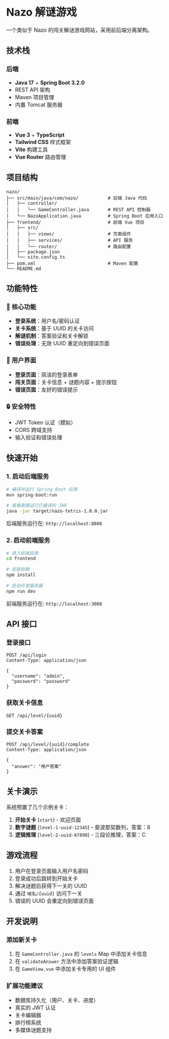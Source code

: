 # Nazo 解谜游戏

一个类似于 Nazo 的闯关解谜游戏网站，采用前后端分离架构。

## 技术栈

### 后端

- **Java 17** + **Spring Boot 3.2.0**
- REST API 架构
- Maven 项目管理
- 内置 Tomcat 服务器

### 前端

- **Vue 3** + **TypeScript**
- **Tailwind CSS** 样式框架
- **Vite** 构建工具
- **Vue Router** 路由管理

## 项目结构

```
nazo/
├── src/main/java/com/nazo/           # 后端 Java 代码
│   ├── controller/
│   │   └── GameController.java       # REST API 控制器
│   └── NazoApplication.java          # Spring Boot 应用入口
├── frontend/                         # 前端 Vue 项目
│   ├── src/
│   │   ├── views/                    # 页面组件
│   │   ├── services/                 # API 服务
│   │   └── router/                   # 路由配置
│   ├── package.json
│   └── vite.config.ts
├── pom.xml                           # Maven 配置
└── README.md
```

## 功能特性

### 🎯 核心功能

- **登录系统**：用户名/密码认证
- **关卡系统**：基于 UUID 的关卡访问
- **解谜机制**：答案验证和关卡解锁
- **错误处理**：无效 UUID 重定向到错误页面

### 🎨 用户界面

- **登录页面**：简洁的登录表单
- **闯关页面**：关卡信息 + 谜题内容 + 提示按钮
- **错误页面**：友好的错误提示

### 🔒 安全特性

- JWT Token 认证（模拟）
- CORS 跨域支持
- 输入验证和错误处理

## 快速开始

### 1. 启动后端服务

```bash
# 编译并运行 Spring Boot 应用
mvn spring-boot:run

# 或者直接运行已编译的 JAR
java -jar target/nazo-tetris-1.0.0.jar
```

后端服务运行在: `http://localhost:8080`

### 2. 启动前端服务

```bash
# 进入前端目录
cd frontend

# 安装依赖
npm install

# 启动开发服务器
npm run dev
```

前端服务运行在: `http://localhost:3000`

## API 接口

### 登录接口

```http
POST /api/login
Content-Type: application/json

{
  "username": "admin",
  "password": "password"
}
```

### 获取关卡信息

```http
GET /api/level/{uuid}
```

### 提交关卡答案

```http
POST /api/level/{uuid}/complete
Content-Type: application/json

{
  "answer": "用户答案"
}
```

## 关卡演示

系统预置了几个示例关卡：

1. **开始关卡** (`start`) - 欢迎页面
2. **数字谜题** (`level-1-uuid-12345`) - 斐波那契数列，答案：8
3. **逻辑推理** (`level-2-uuid-67890`) - 三段论推理，答案：C

## 游戏流程

1. 用户在登录页面输入用户名密码
2. 登录成功后跳转到开始关卡
3. 解决谜题后获得下一关的 UUID
4. 通过 `域名/{uuid}` 访问下一关
5. 错误的 UUID 会重定向到错误页面

## 开发说明

### 添加新关卡

1. 在 `GameController.java` 的 `levels` Map 中添加关卡信息
2. 在 `validateAnswer` 方法中添加答案验证逻辑
3. 在 `GameView.vue` 中添加关卡专用的 UI 组件

### 扩展功能建议

- 数据库持久化（用户、关卡、进度）
- 真实的 JWT 认证
- 关卡编辑器
- 排行榜系统
- 多媒体谜题支持
